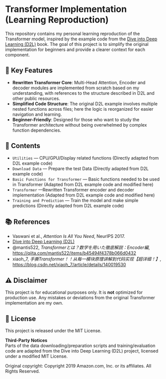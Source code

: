 # Transformer Implementation (Learning Reproduction)

This repository contains my personal learning reproduction of the Transformer model,
inspired by the example code from the [Dive into Deep Learning (D2L)](https://github.com/d2l-ai/d2l-en) book.
The goal of this project is to simplify the original implementation for beginners
and provide a clearer context for each component.

## 📌 Key Features
- **Rewritten Transformer Core**: Multi-Head Attention, Encoder and decoder modules are implemented from scratch
  based on my understanding, with references to the structure described in D2L and other
  public resources.
- **Simplified Code Structure**: The original D2L example involves multiple nested
  functions across files; here the logic is reorganized for easier navigation and learning.
- **Beginner-Friendly**: Designed for those who want to study the Transformer architecture
  without being overwhelmed by complex function dependencies.

## 🚀 Contents
- `Utilities` — CPU/GPU/Display related functions (Directly adapted from D2L example code)
- `Download Data` — Prepare the test Data (Directly adapted from D2L example code)
- `Basic Functions for Transformer` — Basic functions needed to be used in Transformer (Adapted from D2L example code and modified here)
- `Transformer` —Rewritten Transformer encoder and decoder implementation (Adapted from D2L example code and modified here)
- `Training and Prediction` — Train the model and make simple predictions (Directly adapted from D2L example code)

## 📚 References
- Vaswani et al., *Attention Is All You Need*, NeurIPS 2017.
- [Dive into Deep Learning (D2L)](https://github.com/d2l-ai/d2l-en)
- @mantis522, *Transformerとは？数学を用いた徹底解説：Encoder編*, https://qiita.com/mantis522/items/b45494f4378b066d0432
- xiaoh_7, *手撕Transformer！！从每一模块原理讲解到代码实现【超详细！】*, https://blog.csdn.net/xiaoh_7/article/details/140019530

## ⚠️ Disclaimer
This project is for educational purposes only. It is **not** optimized for production use. 
Any mistakes or deviations from the original Transformer implementation are my own.

## 📝 License
This project is released under the MIT License.

**Third-Party Notices**  
Parts of the data downloading/preparation scripts and training/evaluation code are
adapted from the Dive into Deep Learning (D2L) project, licensed under a modified MIT License.

Original copyright:
Copyright 2019 Amazon.com, Inc. or its affiliates. All Rights Reserved.

